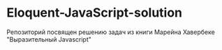 # Eloquent-JavaScript-solution

Репозиторий посвящен решению задач из книги Марейна Хавербеке "Выразительный Javascript"

[официальный сайт с движком и задачами]: ("https://eloquentjavascript.net/")
